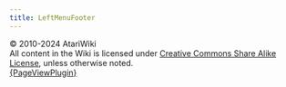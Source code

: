 ```yaml
---
title: LeftMenuFooter
---
```

&copy; 2010-2024 AtariWiki  
All content in the Wiki is licensed under [Creative Commons Share Alike License](http://creativecommons.org/licenses/by-sa/2.5/), unless otherwise noted.  
[{PageViewPlugin}](../{PageViewPlugin}/index.md)  
